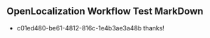 ## OpenLocalization Workflow Test MarkDown
* c01ed480-be61-4812-816c-1e4b3ae3a48b thanks!

<!--HONumber=Aug16_HO4-->



